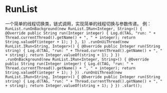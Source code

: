 # RunList
一个简单的线程切换类，链式调用，实现简单的线程切换与参数传递。
例：
`
        RunList.runOnBackground(new RunList.IRun<Integer, String>() {
                    @Override
                    public String run(Integer integer) {
                        Log.d(TAG, "run: " + Thread.currentThread().getName()
                                + ", " + integer);
                        return String.valueOf(integer + 1);
                    }
                }, 1)
                .runOnUiThread(new RunList.IRun<String, Integer>() {
                    @Override
                    public Integer run(String string) {
                        Log.d(TAG, "run: " + Thread.currentThread().getName()
                                + ", " + string);
                        return Integer.valueOf(string + 1);
                    }
                })
                .runOnBackground(new RunList.IRun<Integer, String>() {
                    @Override
                    public String run(Integer integer) {
                        Log.d(TAG, "run: " + Thread.currentThread().getName()
                                + ", " + integer);
                        return String.valueOf(integer + 1);
                    }
                })
                .runOnUiThread(new RunList.IRun<String, Integer>() {
                    @Override
                    public Integer run(String string) {
                        Log.d(TAG, "run: " + Thread.currentThread().getName()
                                + ", " + string);
                        return Integer.valueOf(string + 1);
                    }
                })
                .start();
`
